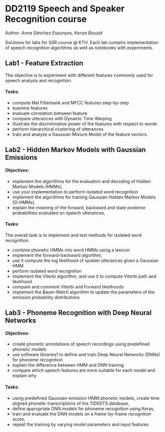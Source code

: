 # DD2119 Speech and Speaker Recognition course
Author: *Anna Sánchez Espunyes,  Kenza Bouzid*

Solutions for labs for SSR course @ KTH. Each lab contains implementation of speech recognition algorithms as well as notebooks with experiments.

## Lab1 - Feature Extraction

The objective is to experiment with different features commonly used for speech analysis and recognition. 

#### Tasks:

* compute Mel Filterbank and MFCC features step-by-step
* examine features
*  evaluate correlation between feature
*  compare utterances with Dynamic Time Warping
*  illustrate the discriminative power of the features with respect to words
*  perform hierarchical clustering of utterances
*  train and analyze a Gaussian Mixture Model of the feature vectors. 


## Lab2 - Hidden Markov Models with Gaussian Emissions

#### Objectives:

* implement the algorithms for the evaluation and decoding of Hidden Markov Models
  (HMMs),
* use your implementation to perform isolated word recognition
*  implement the algorithms for training Gaussian Hidden Markov Models (G-HMMs),
*  explain the meaning of the forward, backward and state posterior probabilities evaluated
  on speech utterances,

#### Tasks:

The overall task is to implement and test methods for isolated word recognition:

* combine phonetic HMMs into word HMMs using a lexicon
*  implement the forward-backward algorithm,
*  use it compute the log likelihood of spoken utterances given a  Gaussian HMM
*  perform isolated word recognition
*  implement the Viterbi algorithm, and use it to compute Viterbi path and likelihood
*  compare and comment Viterbi and Forward likelihoods
*  implement the Baum-Welch algorithm to update the parameters of the emission probability
  distributions

## Lab3 - Phoneme Recognition with Deep Neural Networks

#### Objectives:

* create phonetic annotations of speech recordings using predefined phonetic models
*  use software libraries1 to define and train Deep Neural Networks (DNNs) for phoneme recognition
*  explain the difference between HMM and DNN training
* compare which speech features are more suitable for each model and explain why

#### Tasks:

* using predefined Gaussian-emission HMM phonetic models, create time aligned phonetic
  transcriptions of the TIDIGITS database,
* define appropriate DNN models for phoneme recognition using Keras,
* train and evaluate the DNN models on a frame-by-frame recognition score,
* repeat the training by varying model parameters and input features